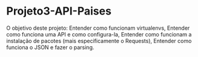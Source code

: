 # Projeto3-API-Paises

O objetivo deste projeto:
    Entender como funcionam virtualenvs,
    Entender como funciona uma API e como configura-la,
    Entender como funcionam a instalação de pacotes (mais especificamente o Requests),
    Entender como funciona o JSON e fazer o parsing.  